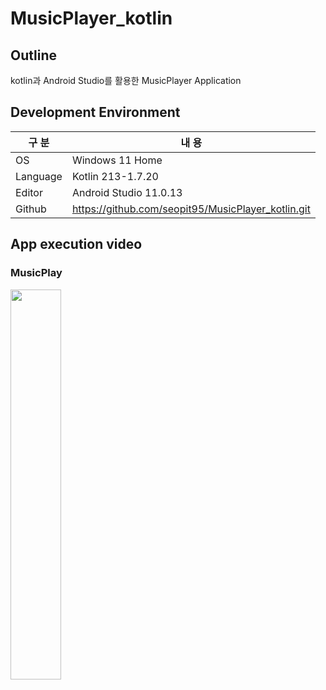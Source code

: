 # MusicPlayer_kotlin

## Outline

kotlin과 Android Studio를 활용한 MusicPlayer Application

## Development Environment 

| 구 분 | 내 용 |
| --- | --- |
| OS | Windows 11 Home |
| Language | Kotlin 213-1.7.20 |
| Editor | Android Studio 11.0.13 |
| Github | https://github.com/seopit95/MusicPlayer_kotlin.git |

## App execution video

### MusicPlay
  
<img src = "https://user-images.githubusercontent.com/115531849/203330648-2c89dd69-efe1-4831-9ca9-8a1ad19187fd.gif" width="40%" height="40%">
